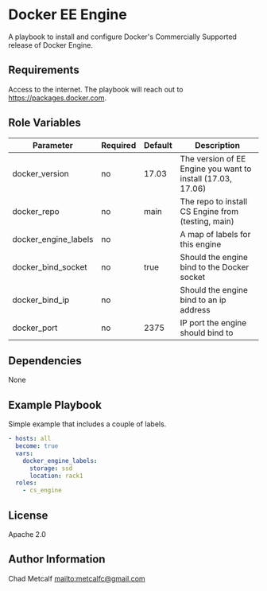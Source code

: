 Docker EE Engine
================

A playbook to install and configure Docker's Commercially Supported release of
Docker Engine.

Requirements
------------

Access to the internet. The playbook will reach out to
<https://packages.docker.com>.

Role Variables
--------------

| Parameter            | Required | Default  | Description                                               |
| -------------------- | -------- | -------- | --------------------------------------------------------- |
| docker_version       | no       | 17.03    | The version of EE Engine you want to install (17.03, 17.06) |
| docker_repo          | no       | main     | The repo to install CS Engine from (testing, main)        |
| docker_engine_labels | no       |          | A map of labels for this engine                           |
| docker_bind_socket   | no       | true     | Should the engine bind to the Docker socket               |
| docker_bind_ip       | no       |          | Should the engine bind to an ip address                   |
| docker_port          | no       | 2375     | IP port the engine should bind to                         |

Dependencies
------------

None

Example Playbook
----------------

Simple example that includes a couple of labels.

``` yaml
- hosts: all
  become: true
  vars:
    docker_engine_labels:
      storage: ssd
      location: rack1
  roles:
    - cs_engine
```

License
-------

Apache 2.0

Author Information
------------------

Chad Metcalf <mailto:metcalfc@gmail.com>
